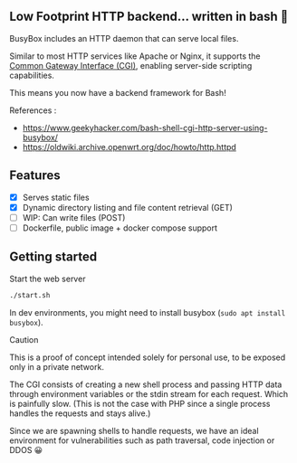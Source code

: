 ## Low Footprint HTTP backend... written in bash 💩

BusyBox includes an HTTP daemon that can serve local files.

Similar to most HTTP services like Apache or Nginx, it supports the [Common Gateway Interface (CGI)](https://fr.wikipedia.org/wiki/Common_Gateway_Interface), enabling server-side scripting capabilities.

This means you now have a backend framework for Bash!

References : 
- https://www.geekyhacker.com/bash-shell-cgi-http-server-using-busybox/
- https://oldwiki.archive.openwrt.org/doc/howto/http.httpd

## Features

- [x] Serves static files
- [x] Dynamic directory listing and file content retrieval (GET)
- [ ] WIP: Can write files (POST)
- [ ] Dockerfile, public image + docker compose support

## Getting started

Start the web server

```sh
./start.sh
```

In dev environments, you might need to install busybox (`sudo apt install busybox`).

> [!CAUTION]
> This is a proof of concept intended solely for personal use, to be exposed only in a private network.

The CGI consists of creating a new shell process and passing HTTP data through environment variables or the stdin stream for each request. Which is painfully slow. (This is not the case with PHP since a single process handles the requests and stays alive.) 

Since we are spawning shells to handle requests, we have an ideal environment for vulnerabilities such as path traversal, code injection or DDOS 😀
